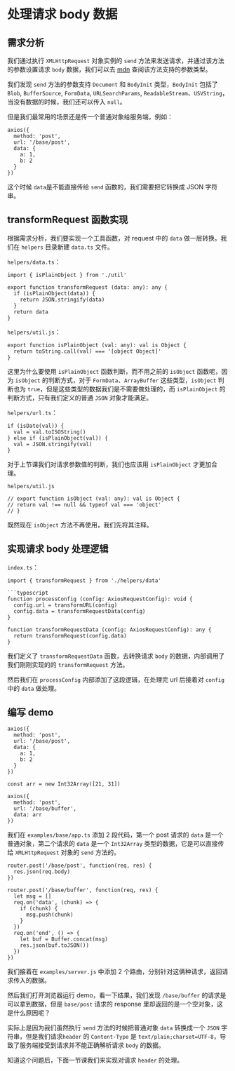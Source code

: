 #  处理请求 body 数据 #

##  需求分析 ##

我们通过执行 `XMLHttpRequest` 对象实例的 `send` 方法来发送请求，并通过该方法的参数设置请求 `body` 数据，我们可以去 [mdn][] 查阅该方法支持的参数类型。

我们发现 `send` 方法的参数支持 `Document` 和 `BodyInit` 类型，`BodyInit` 包括了 `Blob`, `BufferSource`, `FormData`, `URLSearchParams`, `ReadableStream`、`USVString`，当没有数据的时候，我们还可以传入 `null`。

但是我们最常用的场景还是传一个普通对象给服务端，例如：

    axios({
      method: 'post',
      url: '/base/post',
      data: { 
        a: 1,
        b: 2 
      }
    })

这个时候 `data`是不能直接传给 `send` 函数的，我们需要把它转换成 JSON 字符串。

##  transformRequest 函数实现 ##

根据需求分析，我们要实现一个工具函数，对 request 中的 `data` 做一层转换。我们在 `helpers` 目录新建 `data.ts` 文件。

`helpers/data.ts`：

    import { isPlainObject } from './util'
    
    export function transformRequest (data: any): any {
      if (isPlainObject(data)) {
        return JSON.stringify(data)
      }
      return data
    }

`helpers/util.js`：

    export function isPlainObject (val: any): val is Object {
      return toString.call(val) === '[object Object]'
    }

这里为什么要使用 `isPlainObject` 函数判断，而不用之前的 `isObject` 函数呢，因为 `isObject` 的判断方式，对于 `FormData`、`ArrayBuffer` 这些类型，`isObject` 判断也为 `true`，但是这些类型的数据我们是不需要做处理的，而 `isPlainObject` 的判断方式，只有我们定义的普通 `JSON` 对象才能满足。

`helpers/url.ts`：

    if (isDate(val)) {
      val = val.toISOString()
    } else if (isPlainObject(val)) {
      val = JSON.stringify(val)
    }

对于上节课我们对请求参数值的判断，我们也应该用 `isPlainObject` 才更加合理。

`helpers/util.js`

    // export function isObject (val: any): val is Object {
    // return val !== null && typeof val === 'object'
    // }

既然现在 `isObject` 方法不再使用，我们先将其注释。

##  实现请求 body 处理逻辑 ##

`index.ts`：

    import { transformRequest } from './helpers/data'
    
    ```typescript
    function processConfig (config: AxiosRequestConfig): void {
      config.url = transformURL(config)
      config.data = transformRequestData(config)
    }
    
    function transformRequestData (config: AxiosRequestConfig): any {
      return transformRequest(config.data)
    }

我们定义了 `transformRequestData` 函数，去转换请求 `body` 的数据，内部调用了我们刚刚实现的的 `transformRequest` 方法。

然后我们在 `processConfig` 内部添加了这段逻辑，在处理完 url 后接着对 `config` 中的 `data` 做处理。

##  编写 demo ##

    axios({
      method: 'post',
      url: '/base/post',
      data: {
        a: 1,
        b: 2
      }
    })
    
    const arr = new Int32Array([21, 31])
    
    axios({
      method: 'post',
      url: '/base/buffer',
      data: arr
    })

我们在 `examples/base/app.ts` 添加 2 段代码，第一个 post 请求的 `data` 是一个普通对象，第二个请求的 `data` 是一个 `Int32Array` 类型的数据，它是可以直接传给 `XMLHttpRequest` 对象的 `send` 方法的。

    router.post('/base/post', function(req, res) {
      res.json(req.body)
    })
    
    router.post('/base/buffer', function(req, res) {
      let msg = []
      req.on('data', (chunk) => {
        if (chunk) {
          msg.push(chunk)
        }
      })
      req.on('end', () => {
        let buf = Buffer.concat(msg)
        res.json(buf.toJSON())
      })
    })

我们接着在 `examples/server.js` 中添加 2 个路由，分别针对这俩种请求，返回请求传入的数据。

然后我们打开浏览器运行 demo，看一下结果，我们发现 `/base/buffer` 的请求是可以拿到数据，但是 `base/post` 请求的 response 里却返回的是一个空对象，这是什么原因呢？

实际上是因为我们虽然执行 `send` 方法的时候把普通对象 `data` 转换成一个 `JSON` 字符串，但是我们请求`header` 的 `Content-Type` 是 `text/plain;charset=UTF-8`，导致了服务端接受到请求并不能正确解析请求 `body` 的数据。

知道这个问题后，下面一节课我们来实现对请求 `header` 的处理。


[mdn]: https://developer.mozilla.org/en-US/docs/Web/API/XMLHttpRequest/send
